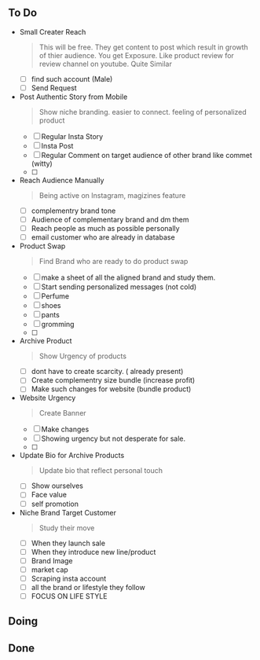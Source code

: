 ## To Do

- Small Creater Reach
    > This will be free. They get content to post which result in growth of thier audience. You get Exposure. Like product review for review channel on youtube. Quite Similar
    * [ ] find such account (Male)
    * [ ] Send Request
- Post Authentic Story from Mobile
    > Show niche branding. easier to connect. feeling of personalized product
    * [ ] Regular Insta Story
    * [ ] Insta Post
    * [ ] Regular Comment on target audience of other brand like commet (witty)
    * [ ] 
- Reach Audience Manually
    > Being active on Instagram, magizines feature
    * [ ] complementry brand tone
    * [ ] Audience of complementary brand and dm them
    * [ ] Reach people as much as possible personally
    * [ ] email customer who are already in database
- Product Swap
    > Find Brand who are ready to do product swap
    * [ ] make a sheet of all the aligned brand and study them.
    * [ ] Start sending personalized messages (not cold)
    * [ ] Perfume
    * [ ] shoes
    * [ ] pants
    * [ ] gromming
    * [ ] 
- Archive Product
    > Show Urgency of products
    * [ ] dont have to create scarcity. ( already present)
    * [ ] Create complementry size bundle (increase profit)
    * [ ] Make such changes for website (bundle product)
- Website Urgency
    > Create Banner
    * [ ] Make changes 
    * [ ] Showing urgency but not desperate for sale.
    * [ ] 
- Update Bio for Archive Products
    > Update bio that reflect personal touch
    * [ ] Show ourselves
    * [ ] Face value
    * [ ] self promotion
- Niche Brand Target Customer
    > Study their move
    * [ ] When they launch sale
    * [ ] When they introduce new line/product
    * [ ] Brand Image
    * [ ] market cap
    * [ ] Scraping insta account
    * [ ] all the brand or lifestyle they follow
    * [ ] FOCUS ON LIFE STYLE 

## Doing


## Done

